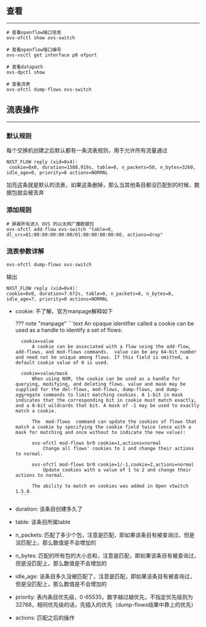 ## **查看**

---

```text
# 查看openflow端口信息
ovs-ofctl show ovs-switch

# 查看openflow端口编号
ovs-vsctl get interface p0 ofport

# 查看datapath
ovs-dpctl show

# 查看流表
ovs-ofctl dump-flows ovs-switch
```

## **流表操作**

---

### **默认规则**

每个交换机创建之后默认都有一条流表规则，用于允许所有流量通过

```text hl_lines="2"
NXST_FLOW reply (xid=0x4):
 cookie=0x0, duration=1588.919s, table=0, n_packets=50, n_bytes=3260, idle_age=0, priority=0 actions=NORMAL
```

加亮这条就是默认的流表，如果这条删掉，那么当其他条目都没匹配到的时候，数据包就会被丢弃

### **添加规则**

```text
# 屏蔽所有进入 OVS 的以太网广播数据包
ovs-ofctl add-flow ovs-switch "table=0, dl_src=01:00:00:00:00:00/01:00:00:00:00:00, actions=drop"
```

### **流表参数详解**

```text
ovs-ofctl dump-flows ovs-switch
```

输出

```text
NXST_FLOW reply (xid=0x4):
cookie=0x0, duration=7.672s, table=0, n_packets=0, n_bytes=0, idle_age=7, priority=0 actions=NORMAL
```

- cookie: 不了解，官方manpage解释如下

	??? note "manpage"
		```text
		An opaque identifier called a cookie can be used as a handle to identify a set of flows:

		cookie=value
			A cookie can be associated with a flow using the add-flow, add-flows, and mod-flows commands.  value can be any 64-bit number and need not be unique among flows. If this field is omitted, a default cookie value of 0 is used.

		cookie=value/mask
			When using NXM, the cookie can be used as a handle for querying, modifying, and deleting flows. value and mask may be supplied for the del-flows, mod-flows, dump-flows, and dump-aggregate commands to limit matching cookies. A 1-bit in mask indicates that the corresponding bit in cookie must match exactly, and a 0-bit wildcards that bit. A mask of -1 may be used to exactly match a cookie.

			The  mod-flows  command can update the cookies of flows that match a cookie by specifying the cookie field twice (once with a mask for matching and once without to indicate the new value):

			ovs-ofctl mod-flows br0 cookie=1,actions=normal
				Change all flows' cookies to 1 and change their actions to normal.

			ovs-ofctl mod-flows br0 cookie=1/-1,cookie=2,actions=normal
				Update cookies with a value of 1 to 2 and change their actions to normal.

			The ability to match on cookies was added in Open vSwitch 1.5.0.
		```

- duration: 该条目创建多久了

- table: 该条目所属table

- n_packets: 匹配了多少个包，注意是匹配，即如果该条目有被查询过，但是没匹配上，那么数值是不会增加的

- n_bytes: 匹配的所有包的大小总和，注意是匹配，即如果该条目有被查询过，但是没匹配上，那么数值是不会增加的

- idle_age: 该条目多久没被匹配了，注意是匹配，即如果该条目有被查询过，但是没匹配上，那么数值是不会增加的

- priority: 表内条目优先级，0-65535，数字越过越优先，不指定优先级则为32768，相同优先级的话，先插入的优先（dump-flows结果中靠上的优先）

- actions: 匹配之后的操作
